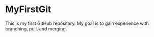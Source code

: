 # MyFirstGit
This is my first GitHub repository.  My goal is to gain experience with branching, pull, and merging.

